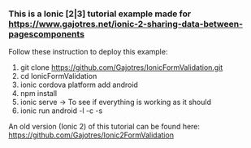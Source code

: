 ### This is a Ionic [2|3] tutorial example made for https://www.gajotres.net/ionic-2-sharing-data-between-pagescomponents

Follow these instruction to deploy this example:

1. git clone https://github.com/Gajotres/IonicFormValidation.git
2. cd IonicFormValidation
3. ionic cordova platform add android
4. npm install
5. ionic serve -> To see if everything is working as it should
6. ionic run android -l -c -s

An old version (Ionic 2) of this tutorial can be found here: https://github.com/Gajotres/Ionic2FormValidation
